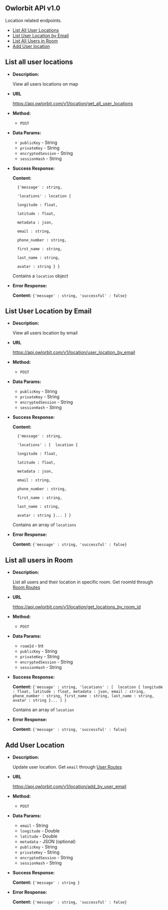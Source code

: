 **Owlorbit API v1.0**
----

Location related endpoints.


- [List All User Locations](#list-all-user-locations)
- [List User Location by Email](#list-user-location-by-email)
- [List All Users in Room](#list-all-users-in-room)
- [Add User location](#add-user-location)


## List all user locations

* **Description:**
  
  View all users locations on map

* **URL**

  <https://api.owlorbit.com/v1/location/get_all_user_locations>

* **Method:**

  * `POST`
  
* **Data Params:**

  * `publicKey` - String <br/>
  * `privateKey` - String  <br/>
  * `encryptedSession` - String <br/>
  * `sessionHash` - String


* **Success Response:**
    
    **Content:** 

        {'message' : string, 

        'locations' : location { 

        longitude : float,

        latitude : float,

        metadata : json,

        email : string, 

        phone_number : string, 

        first_name : string,

        last_name : string,

        avatar : string } }

  Contains a `location` object    
 
* **Error Response:**

    **Content:** `{'message' : string, 'successful' : false}`    


## List User Location by Email

* **Description:**
  
  View all users location by email

* **URL**

  <https://api.owlorbit.com/v1/location/user_location_by_email>

* **Method:**

  * `POST`
  
* **Data Params:**

  * `publicKey` - String <br/>
  * `privateKey` - String  <br/>
  * `encryptedSession` - String <br/>
  * `sessionHash` - String


* **Success Response:**
    
    **Content:** 

        {'message' : string, 

        'locations' : [  location { 

        longitude : float,

        latitude : float,

        metadata : json,

        email : string, 

        phone_number : string, 

        first_name : string,

        last_name : string,

        avatar : string }... ] }

  Contains an array of `locations`    
 
* **Error Response:**

    **Content:** `{'message' : string, 'successful' : false}`    


## List all users in Room

* **Description:**
  
  List all users and their location in specific room.  Get roomId through <a href="../Room/README.md#get-all-rooms-in-domain">Room Routes</a>

* **URL**

  <https://api.owlorbit.com/v1/location/get_locations_by_room_id>

* **Method:**

  * `POST`
  
* **Data Params:**

  * `roomId` - Int <br/>
  * `publicKey` - String <br/>
  * `privateKey` - String  <br/>
  * `encryptedSession` - String <br/>
  * `sessionHash` - String



* **Success Response:**

   **Content:** `{'message' : string,
        'locations' : [  location { longitude : float, latitude : float, metadata : json, email : string, phone_number : string, first_name : string, last_name : string, avatar : string }... ] }`

  Contains an array of `location`

 
* **Error Response:**

    **Content:** `{'message' : string,
        'successful' : false}`    


## Add User Location

* **Description:**
  
  Update user location.  Get `email` through <a href="../Users/README.md#list-all-users-in-domain">User Routes</a>

* **URL**

  <https://api.owlorbit.com/v1/location/add_by_user_email>

* **Method:**

  * `POST`
  
* **Data Params:**

  * `email` - String <br/>
  * `longitude` - Double <br/>
  * `latitude` - Double <br/>
  * `metadata` - JSON (optional) <br/>
  * `publicKey` - String <br/>
  * `privateKey` - String  <br/>
  * `encryptedSession` - String <br/>
  * `sessionHash` - String



* **Success Response:**

   **Content:** `{'message' : string }`
  
 
* **Error Response:**

    **Content:** `{'message' : string,
        'successful' : false}`    
